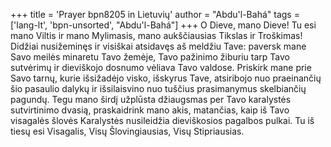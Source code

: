 +++
title = 'Prayer bpn8205 in Lietuvių'
author = "Abdu'l-Bahá"
tags = ['lang-lt', 'bpn-unsorted', "Abdu'l-Bahá"]
+++
O Dieve, mano Dieve! Tu esi mano Viltis ir mano Mylimasis, mano aukščiausias Tikslas ir Troškimas! Didžiai nusižeminęs ir visiškai atsidavęs aš meldžiu Tave: paversk mane Savo meilės minaretu Tavo žemėje, Tavo pažinimo žiburiu tarp Tavo sutvėrimų ir dieviškojo dosnumo vėliava Tavo valdose. 
Priskirk mane prie Savo tarnų, kurie išsižadėjo visko, išskyrus Tave, atsiribojo nuo praeinančių šio pasaulio dalykų ir išsilaisvino nuo tuščius prasimanymus skelbiančių pagundų. 
Tegu mano širdį užplūsta džiaugsmas per Tavo karalystės sutvirtinimo dvasią, praskaidrink mano akis, matančias, kaip iš Tavo visagalės šlovės Karalystės nusileidžia dieviškosios pagalbos pulkai. Tu iš tiesų esi Visagalis, Visų Šlovingiausias, Visų Stipriausias.
